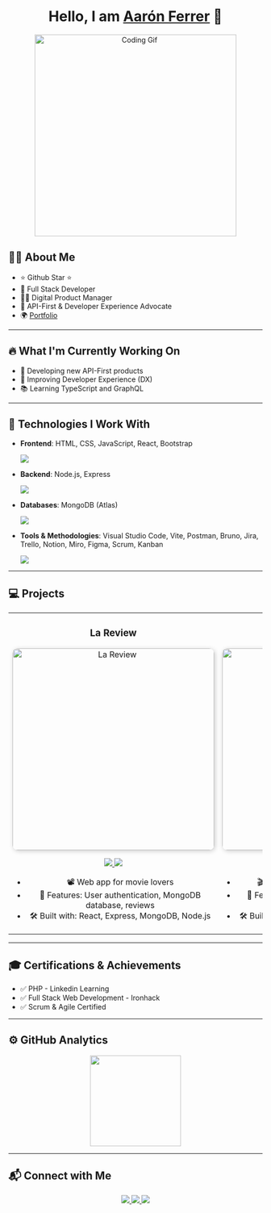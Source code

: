 <div align="center">
  <h1 align="center">Hello, I am <a href="https://www.linkedin.com/in/aar%C3%B3n-jos%C3%A9-ferrer-barbas-474858150/">Aarón Ferrer</a> 👋</h1>
</div>

<p align="center">
  <img src="https://media.giphy.com/media/qgQUggAC3Pfv687qPC/giphy.gif" width="400" alt="Coding Gif">
</p>

## 👨‍💻 **About Me**
- ⭐ Github Star ⭐  
- 📲 Full Stack Developer  
- 🧑‍🏫 Digital Product Manager  
- 🚀 API-First & Developer Experience Advocate  
- 🌍 [Portfolio](https://aaronferrer-vlc.github.io/)  

---

## 🔥 **What I'm Currently Working On**
- 🚀 Developing new API-First products
- 🎨 Improving Developer Experience (DX)
- 📚 Learning TypeScript and GraphQL

---

## 🚀 **Technologies I Work With**

- **Frontend**: HTML, CSS, JavaScript, React, Bootstrap  
  <p>
    <img src="https://skillicons.dev/icons?i=html,css,js,react,bootstrap" />
  </p>

- **Backend**: Node.js, Express  
  <p>
    <img src="https://skillicons.dev/icons?i=nodejs,express" />
  </p>

- **Databases**: MongoDB (Atlas)  
  <p>
    <img src="https://skillicons.dev/icons?i=mongodb" />
  </p>

- **Tools & Methodologies**: Visual Studio Code, Vite, Postman, Bruno, Jira, Trello, Notion, Miro, Figma, Scrum, Kanban  
  <p>
    <img src="https://skillicons.dev/icons?i=vscode,vite,postman,notion,figma,bruno,trello" />
  </p>

---

## 💻 **Projects**

<table>
<tr>
<td width="50%">
<h3 align="center">La Review</h3>
<div align="center">
  <a href="https://lareview2.netlify.app/" target="_blank">
    <img src="https://res.cloudinary.com/de0ld2xax/image/upload/v1736336371/Captura_de_pantalla_2025-01-08_123909_amifjy.png" width="400" alt="La Review" style="border-radius: 10px; box-shadow: 2px 2px 10px rgba(0,0,0,0.2); transition: opacity 0.3s;">
  </a>
  <p>
    <a href="https://github.com/AaronFerrer-VLC/server-final-project" target="_blank">
      <img src="https://img.shields.io/badge/SERVER-ff9?style=for-the-badge&logo=github&logoColor=black">
    </a>
    <a href="https://github.com/AaronFerrer-VLC/client-final-project" target="_blank">
      <img src="https://img.shields.io/badge/-CLIENT-green?style=for-the-badge&logo=github&logocolor=black">
    </a>
  </p>
  <ul>
    <li>📽️ Web app for movie lovers</li>
    <li>🔑 Features: User authentication, MongoDB database, reviews</li>
    <li>🛠️ Built with: React, Express, MongoDB, Node.js</li>
  </ul>
</div>                                                                                     
</td>

<td width="50%">
<h3 align="center">La Premier</h3>
<div align="center">
  <a href="https://lapremiere.netlify.app/" target="_blank">
    <img src="https://res.cloudinary.com/de0ld2xax/image/upload/v1736336294/Captura_de_pantalla_2025-01-08_123736_vmuylr.png" width="400" alt="La Premier" style="border-radius: 10px; box-shadow: 2px 2px 10px rgba(0,0,0,0.2); transition: opacity 0.3s;">
  </a>
  <p>
    <a href="https://github.com/AaronFerrer-VLC/server-module2" target="_blank">
      <img src="https://img.shields.io/badge/SERVER-80ffaa?style=for-the-badge&logo=github&logoColor=black">
    </a>
    <a href="https://github.com/AaronFerrer-VLC/client-module2" target="_blank">
      <img src="https://img.shields.io/badge/-CLIENT-green?style=for-the-badge&logo=github&logoColor=black">
    </a>
  </p>
  <ul>
    <li>🎬 Movie theater & film review platform</li>
    <li>🔑 Features: Movie showtimes, user reviews, MongoDB database</li>
    <li>🛠️ Built with: React, Express, MongoDB, Node.js</li>
  </ul>
</div>                                                             
</td>
</tr>
</table>  

<script>
  const images = document.querySelectorAll('img');
  images.forEach(image => {
    image.addEventListener('mouseenter', () => {
      image.style.opacity = 0.7; 
    });
    image.addEventListener('mouseleave', () => {
      image.style.opacity = 1;
    });
  });
</script>

---

## 🎓 **Certifications & Achievements**
- ✅ PHP - Linkedin Learning
- ✅ Full Stack Web Development - Ironhack
- ✅ Scrum & Agile Certified

---

## ⚙️ **GitHub Analytics**

<p align="center">
  <a href="https://github.com/AaronFerrer-VLC">
    <img height="180em" src="https://github-readme-streak-stats.herokuapp.com/?user=AaronFerrer-VLC&theme=algolia&hide_border=false"/>
  </a>
</p>

---

## 📬 **Connect with Me**
<p align="center">
  <a href="https://www.linkedin.com/in/aar%C3%B3n-jos%C3%A9-ferrer-barbas-474858150/">
    <img src="https://img.shields.io/badge/LinkedIn-blue?style=for-the-badge&logo=linkedin">
  </a>
  <a href="mailto:tuemail@correo.com">
    <img src="https://img.shields.io/badge/Email-red?style=for-the-badge&logo=gmail&logoColor=white">
  </a>
  <a href="https://aaronferrer-vlc.github.io/">
    <img src="https://img.shields.io/badge/Portfolio-black?style=for-the-badge&logo=github">
  </a>
</p>
